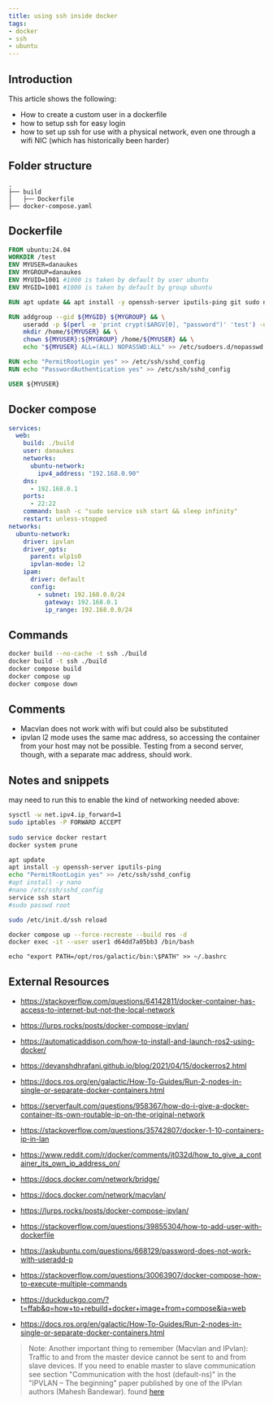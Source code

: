 ```yaml
---
title: using ssh inside docker
tags:
- docker
- ssh
- ubuntu
---
```


## Introduction

This article shows the following:

* How to create a custom user in a dockerfile
* how to setup ssh for easy login
* how to set up ssh for use with a physical network, even one through a wifi NIC (which has historically been harder)


## Folder structure

```
.
├── build
│   ├── Dockerfile
├── docker-compose.yaml
```

## Dockerfile

```dockerfile
FROM ubuntu:24.04
WORKDIR /test
ENV MYUSER=danaukes
ENV MYGROUP=danaukes
ENV MYUID=1001 #1000 is taken by default by user ubuntu
ENV MYGID=1001 #1000 is taken by default by group ubuntu

RUN apt update && apt install -y openssh-server iputils-ping git sudo net-tools

RUN addgroup --gid ${MYGID} ${MYGROUP} && \
    useradd -p $(perl -e 'print crypt($ARGV[0], "password")' 'test') -u ${MYUID} -g ${MYGID} -G adm,sudo ${MYUSER} && \
    mkdir /home/${MYUSER} && \
    chown ${MYUSER}:${MYGROUP} /home/${MYUSER} && \
    echo "${MYUSER} ALL=(ALL) NOPASSWD:ALL" >> /etc/sudoers.d/nopasswd

RUN echo "PermitRootLogin yes" >> /etc/ssh/sshd_config
RUN echo "PasswordAuthentication yes" >> /etc/ssh/sshd_config

USER ${MYUSER}
```

## Docker compose

```yaml
services:
  web:
    build: ./build
    user: danaukes
    networks:
      ubuntu-network:
        ipv4_address: "192.168.0.90"
    dns:
      - 192.168.0.1
    ports:
      - 22:22
    command: bash -c "sudo service ssh start && sleep infinity"
    restart: unless-stopped
networks:
  ubuntu-network:
    driver: ipvlan
    driver_opts:
      parent: wlp1s0
      ipvlan-mode: l2
    ipam:
      driver: default
      config:
        - subnet: 192.168.0.0/24
          gateway: 192.168.0.1
          ip_range: 192.168.0.0/24


```

## Commands

```bash
docker build --no-cache -t ssh ./build
docker build -t ssh ./build
docker compose build
docker compose up
docker compose down
```


## Comments

* Macvlan does not work with wifi but could also be substituted
* ipvlan l2 mode uses the same mac address, so accessing the container from your host may not be possible.  Testing from a second server, though, with a separate mac address, should work.

## Notes and snippets

may need to run this to enable the kind of networking needed above:

```bash
sysctl -w net.ipv4.ip_forward=1
sudo iptables -P FORWARD ACCEPT
 
sudo service docker restart
docker system prune
```

```bash
apt update
apt install -y openssh-server iputils-ping
echo "PermitRootLogin yes" >> /etc/ssh/sshd_config
#apt install -y nano
#nano /etc/ssh/sshd_config
service ssh start
#sudo passwd root
```

```bash
sudo /etc/init.d/ssh reload 
```

```bash
docker compose up --force-recreate --build ros -d
docker exec -it --user user1 d64dd7a05bb3 /bin/bash
```

```
echo "export PATH=/opt/ros/galactic/bin:\$PATH" >> ~/.bashrc
```

## External Resources

* <https://stackoverflow.com/questions/64142811/docker-container-has-access-to-internet-but-not-the-local-network>
* <https://lurps.rocks/posts/docker-compose-ipvlan/>
* <https://automaticaddison.com/how-to-install-and-launch-ros2-using-docker/>
* <https://devanshdhrafani.github.io/blog/2021/04/15/dockerros2.html>
* <https://docs.ros.org/en/galactic/How-To-Guides/Run-2-nodes-in-single-or-separate-docker-containers.html>
* <https://serverfault.com/questions/958367/how-do-i-give-a-docker-container-its-own-routable-ip-on-the-original-network>
* <https://stackoverflow.com/questions/35742807/docker-1-10-containers-ip-in-lan>
* <https://www.reddit.com/r/docker/comments/jt032d/how_to_give_a_container_its_own_ip_address_on/>
* <https://docs.docker.com/network/bridge/>
* <https://docs.docker.com/network/macvlan/>
* <https://lurps.rocks/posts/docker-compose-ipvlan/>


* <https://stackoverflow.com/questions/39855304/how-to-add-user-with-dockerfile>
* <https://askubuntu.com/questions/668129/password-does-not-work-with-useradd-p>
* <https://stackoverflow.com/questions/30063907/docker-compose-how-to-execute-multiple-commands>
* <https://duckduckgo.com/?t=ffab&q=how+to+rebuild+docker+image+from+compose&ia=web>
* <https://docs.ros.org/en/galactic/How-To-Guides/Run-2-nodes-in-single-or-separate-docker-containers.html>

> Note: Another important thing to remember (Macvlan and IPvlan): Traffic to and from the master device cannot be sent to and from slave devices. If you need to enable master to slave communication see section "Communication with the host (default-ns)" in the "IPVLAN – The beginning" paper published by one of the IPvlan authors (Mahesh Bandewar). found [here](https://stackoverflow.com/questions/35742807/docker-1-10-containers-ip-in-lan)